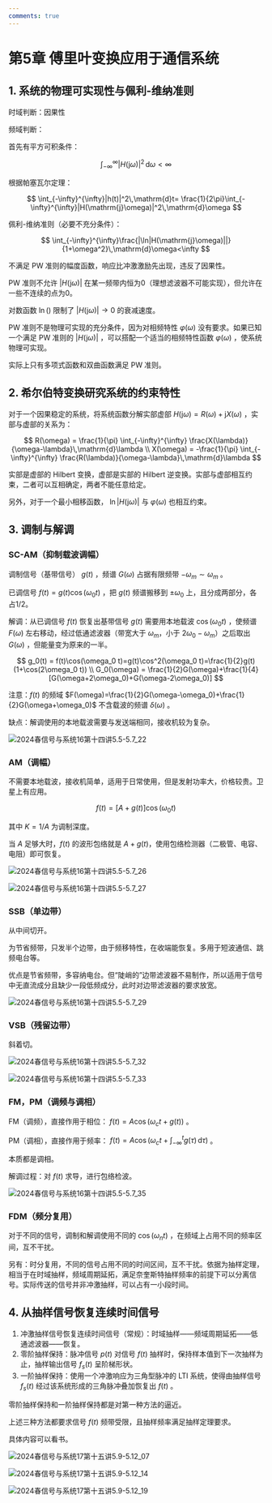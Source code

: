 ```yaml
---
comments: true
---
```


# 第5章 傅里叶变换应用于通信系统

## 1. 系统的物理可实现性与佩利-维纳准则

时域判断：因果性

频域判断：

首先有平方可积条件：

$$
\int_{-\infty}^{\infty}|H(\mathrm{j}\omega)|^2\,\mathrm{d}\omega<\infty
$$

根据帕塞瓦尔定理：

$$
\int_{-\infty}^{\infty}|h(t)|^2\,\mathrm{d}t=
\frac{1}{2\pi}\int_{-\infty}^{\infty}|H(\mathrm{j}\omega)|^2\,\mathrm{d}\omega
$$

佩利-维纳准则（必要不充分条件）：

$$
\int_{-\infty}^{\infty}\frac{|\ln|H(\mathrm{j}\omega)||}{1+\omega^2}\,\mathrm{d}\omega<\infty
$$

不满足 PW 准则的幅度函数，响应比冲激激励先出现，违反了因果性。

PW 准则不允许 $|H(\mathrm{j}\omega)|$ 在某一频带内恒为0（理想滤波器不可能实现），但允许在一些不连续的点为0。

对数函数  $\ln()$ 限制了 $|H(\mathrm{j}\omega)|\to 0$ 的衰减速度。

PW 准则不是物理可实现的充分条件，因为对相频特性 $\varphi(\omega)$ 没有要求。如果已知一个满足 PW 准则的 $|H(\mathrm{j}\omega)|$ ，可以搭配一个适当的相频特性函数 $\varphi(\omega)$ ，使系统物理可实现。

实际上只有多项式函数和双曲函数满足 PW 准则。

## 2. 希尔伯特变换研究系统的约束特性

对于一个因果稳定的系统，将系统函数分解实部虚部 $H(\mathrm{j}\omega) = R(\omega) + \mathrm{j}X(\omega)$ ，实部与虚部的关系为：

$$
R(\omega) = \frac{1}{\pi} \int_{-\infty}^{\infty} \frac{X(\lambda)}{\omega-\lambda}\,\mathrm{d}\lambda
\\
X(\omega) = -\frac{1}{\pi} \int_{-\infty}^{\infty} \frac{R(\lambda)}{\omega-\lambda}\,\mathrm{d}\lambda
$$

实部是虚部的 Hilbert 变换，虚部是实部的 Hilbert 逆变换。实部与虚部相互约束，二者可以互相确定，两者不能任意给定。

另外，对于一个最小相移函数， $\ln|H(\mathrm{j}\omega)|$ 与 $\varphi(\omega)$ 也相互约束。

## 3. 调制与解调

### SC-AM（抑制载波调幅）

调制信号（基带信号） $g(t)$ ，频谱 $G(\omega)$ 占据有限频带 $-\omega_m\sim \omega_m$ 。

已调信号 $f(t)=g(t)\cos(\omega_0t)$ ，把 $g(t)$ 频谱搬移到 $\pm\omega_0$ 上，且分成两部分，各占1/2。

解调：从已调信号 $f(t)$ 恢复出基带信号 $g(t)$ 需要用本地载波 $\cos(\omega_0t)$ ，使频谱 $F(\omega)$ 左右移动，经过低通滤波器（带宽大于 $\omega_m$，小于 $2\omega_0-\omega_m$）之后取出 $G(\omega)$ ，但能量变为原来的一半。

$$
g_0(t) = f(t)\cos(\omega_0 t)=g(t)\cos^2(\omega_0 t)=\frac{1}{2}g(t)(1+\cos(2\omega_0 t))
\\
G_0(\omega) = \frac{1}{2}G(\omega)+\frac{1}{4}[G(\omega+2\omega_0)+G(\omega-2\omega_0)]
$$

注意：$f(t)$ 的频域 $F(\omega)=\frac{1}{2}G(\omega-\omega_0)+\frac{1}{2}G(\omega+\omega_0)$ 不含载波的频谱 $\delta(\omega)$ 。

缺点：解调使用的本地载波需要与发送端相同，接收机较为复杂。

![2024春信号与系统16第十四讲5.5-5.7_22](../../assets/images/course_notes/signal_system/ch5_img1.png)

### AM（调幅）

不需要本地载波，接收机简单，适用于日常使用，但是发射功率大，价格较贵。卫星上有应用。

$$
f(t)=[A+g(t)]\cos(\omega_0 t)
$$

其中 $K=1/A$ 为调制深度。

当 $A$ 足够大时，$f(t)$ 的波形包络就是 $A+g(t)$​ ，使用包络检测器（二极管、电容、电阻）即可恢复。

![2024春信号与系统16第十四讲5.5-5.7_26](../../assets/images/course_notes/signal_system/ch5_img2.png)

![2024春信号与系统16第十四讲5.5-5.7_27](../../assets/images/course_notes/signal_system/ch5_img3.png)

### SSB（单边带）

从中间切开。

为节省频带，只发半个边带，由于频移特性，在收端能恢复。多用于短波通信、跳频电台等。

优点是节省频带，多容纳电台。但“陡峭的”边带滤波器不易制作，所以适用于信号中无直流成分且缺少一段低频成分，此时对边带滤波器的要求放宽。

![2024春信号与系统16第十四讲5.5-5.7_29](../../assets/images/course_notes/signal_system/ch5_img4.png)

### VSB（残留边带）

斜着切。

![2024春信号与系统16第十四讲5.5-5.7_32](../../assets/images/course_notes/signal_system/ch5_img5.png)

![2024春信号与系统16第十四讲5.5-5.7_33](../../assets/images/course_notes/signal_system/ch5_img6.png)

### FM，PM（调频与调相）

FM（调频），直接作用于相位： $f(t)=A\cos(\omega_c t+g(t))$ 。

PM（调相），直接作用于频率： $f(t)=A\cos(\omega_c t+\int_{-\infty}^{t}g(\tau)\,\mathrm{d}\tau)$ 。

本质都是调相。

解调过程：对 $f(t)$ 求导，进行包络检波。

![2024春信号与系统16第十四讲5.5-5.7_35](../../assets/images/course_notes/signal_system/ch5_img7.png)

### FDM（频分复用）

对于不同的信号，调制和解调使用不同的 $\cos(\omega_n t)$ ，在频域上占用不同的频率区间，互不干扰。

另有：时分复用，不同的信号占用不同的时间区间，互不干扰。依据为抽样定理，相当于在时域抽样，频域周期延拓，满足奈奎斯特抽样频率的前提下可以分离信号。实际传送的信号并非冲激抽样，可以占有一小段时间。

## 4. 从抽样信号恢复连续时间信号

1. 冲激抽样信号恢复连续时间信号（常规）：时域抽样——频域周期延拓——低通滤波器——恢复。
2. 零阶抽样保持：脉冲信号 $p(t)$ 对信号 $f(t)$ 抽样时，保持样本值到下一次抽样为止，抽样输出信号 $f_s(t)$ 呈阶梯形状。
3. 一阶抽样保持：使用一个冲激响应为三角型脉冲的 LTI 系统，使得由抽样信号 $f_s(t)$ 经过该系统形成的三角脉冲叠加恢复出 $f(t)$ 。

零阶抽样保持和一阶抽样保持都是对第一种方法的逼近。

上述三种方法都要求信号 $f(t)$ 频带受限，且抽样频率满足抽样定理要求。

具体内容可以看书。

![2024春信号与系统17第十五讲5.9-5.12_07](../../assets/images/course_notes/signal_system/ch5_img8.png)

![2024春信号与系统17第十五讲5.9-5.12_14](../../assets/images/course_notes/signal_system/ch5_img9.png)

![2024春信号与系统17第十五讲5.9-5.12_19](../../assets/images/course_notes/signal_system/ch5_img10.png)
